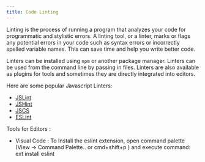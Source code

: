 ```yaml
---
title: Code Linting
---
```

Linting is the process of running a program that analyzes your code for programmatic and stylistic errors. A linting tool, or a linter, marks or flags any potential errors in your code such as syntax errors or incorrectly spelled variable names. This can save time and help you write better code.

Linters can be installed using `npm` or another package manager. Linters can be used from the command line by passing in files. Linters are also available as plugins for tools and sometimes they are directly integrated into editors.

Here are some popular Javascript Linters:  
* <a href='http://www.javascriptlint.com/online_lint.php' target='_blank' rel='nofollow'>JSLint</a>  
* <a href='http://jshint.com/' target='_blank' rel='nofollow'>JSHint</a>  
* <a href='http://jscs.info/' target='_blank' rel='nofollow'>JSCS</a>  
* <a href='http://eslint.org/' target='_blank' rel='nofollow'>ESLint</a>

Tools for Editors :
- Visual Code : 
To Install the eslint extension, open command palette (View -> Command Palette.. or cmd+shift+p ) and execute command:
ext install eslint
